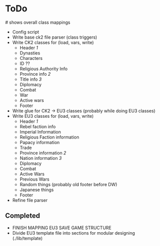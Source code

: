 ToDo
====
*#* shows overall class mappings

- Config script
- Write base ck2 file parser (class triggers)
- Write CK2 classes for (load, vars, write)
  - Header *1*
  - Dynasties
  - Characters
  - ID ??
  - Religious Authority Info
  - Province info *2*
  - Title info *3*
  - Diplomacy
  - Combat
  - War
  - Active wars
  - Footer
- Write glue for CK2 -> EU3 classes (probably while doing EU3 classes)
- Write EU3 classes for (load, vars, write)
  - Header *1*
  - Rebel faction info
  - Imperial Information
  - Religious Faction information
  - Papacy information
  - Trade
  - Province information *2*
  - Nation information *3*
  - Diplomacy
  - Combat
  - Active Wars
  - Previous Wars
  - Random things (probably old footer before DW)
  - Japanese things
  - Footer
- Refine file parser

Completed
---------
- FINISH MAPPING EU3 SAVE GAME STRUCTURE
- Divide EU3 template file into sections for modular designing (./lib/template)

